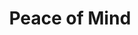 ---
pid: llp334
title: Peace of Mind
location_transcription: 
coordinates: "[-75.163702021442, 39.955207066462]"
zipcode: '19119'
gen_neighborhood: Northwest Philadelphia
neighborhood: Mount Airy
outside_phl: 
age: '11'
age_range: 6-13
instagram: 
image_file_name: llp_334.jpg
proposal_transcription: |-
  PEACE FOR ALL

  No matter what's going in your life, you have to remember that peace can be achieved in your life for yourself and others, no matter what your nationality, gender or race is.
topic: Uplifting,Violence,Love
topic_summary: 0, 0, 0
type: Sculpture Statue,Plaque
keywords_other: peace
credit: 'AlvinPan #Inspired by someone'
image_labels: 
twitter: 
facebook: 
permalink: "/monuments/llp334/"
layout: item-page
---